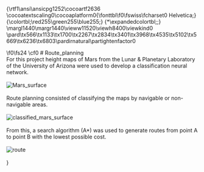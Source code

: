 {\rtf1\ansi\ansicpg1252\cocoartf2636
\cocoatextscaling0\cocoaplatform0{\fonttbl\f0\fswiss\fcharset0 Helvetica;}
{\colortbl;\red255\green255\blue255;}
{\*\expandedcolortbl;;}
\margl1440\margr1440\vieww11520\viewh8400\viewkind0
\pard\tx566\tx1133\tx1700\tx2267\tx2834\tx3401\tx3968\tx4535\tx5102\tx5669\tx6236\tx6803\pardirnatural\partightenfactor0

\f0\fs24 \cf0 # Route_planning\
For this project height maps of Mars from the Lunar & Planetary Laboratory of the University of Arizona were used to develop a classification neural network. \
\
![Mars_surface](https://user-images.githubusercontent.com/78834111/155245858-4782dbee-2df1-4062-8d32-1477ddd8f804.png)\
\
Route planning consisted of classifying the maps by navigable or non-navigable areas. \
\
![classified_mars_surface](https://user-images.githubusercontent.com/78834111/155245915-b1d09d6d-262d-4d31-bfbb-c3e13e8688ee.png)\
\
From this, a search algorithm (A*) was used to generate routes from point A to point B with the lowest possible cost.\
\
![route](https://user-images.githubusercontent.com/78834111/155245932-2a9a0fda-3e3c-4bfc-817c-f7fc07674d05.png)\
\
}